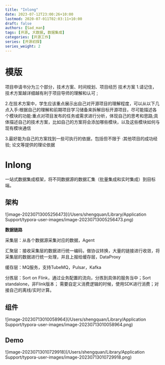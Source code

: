 ```yaml
---
title: "Inlong"
date: 2023-07-12T23:00:26+10:00
lastmod: 2020-07-011T02:03:11+10:00
draft: false
authors: [Sad_man]
tags: [开源, 大数据, 数据集成]
categories: [开源工作]
series: [开源初探]
series_weight: 2
---
```


# 模版

项目申请书分为三个部分，技术方案、时间规划、项目经历
技术方案
1.请记住，技术方案越详细越有利于项目导师的理解和认可 ;

2.在技术方案中，学生应该重点展示出自己对开源项目的理解程度，可以从以下几点入手:根据自己的理解和前期项目学习储备来拆解目标开源项目，尽可能描述各个模块的功能:重点对项目发布的任务或需求进行分析，体现自己的思考和思路;具体描述自己的技术方案，比如自己的方案将会添加哪些模块，以及这些模块如何与现有模块通信

3.最好能为自己的方案找到一些可执行的依据，包括但不限于 :其他项目的成功经验;
论文等提供的理论依据





# Inlong

一站式数据集成框架，将不同数据源的数据汇集（批量集成和实时集成）到目标端。

## 架构

![image-20230713005256473](/Users/shengquan/Library/Application Support/typora-user-images/image-20230713005256473.png)

**数据链路**

采集层：从各个数据源采集对应的数据，Agent

汇聚层：接收采集层的数据进行统一编码，做协议转换，大量的链接进行收敛，将采集层的数据进行统一处理，并且上报给缓存层，DataProxy

缓存层：MQ服务，支持TubeMQ，Pulsar，Kafka

分拣层：Sort on Flink，通过业务配置的流向，分拣到具体的服务当中；Sort standalone，非Flink版本； 需要自定义消费逻辑的时候，使用SDK进行消费；对接自己的离线/实时计算。



## 组件

![image-20230713010058964](/Users/shengquan/Library/Application Support/typora-user-images/image-20230713010058964.png)

## Demo

![image-20230713010729918](/Users/shengquan/Library/Application Support/typora-user-images/image-20230713010729918.png)



